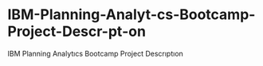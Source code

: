 # IBM-Planning-Analyt-cs-Bootcamp-Project-Descr-pt-on
IBM Planning Analytıcs Bootcamp Project Descrıptıon
